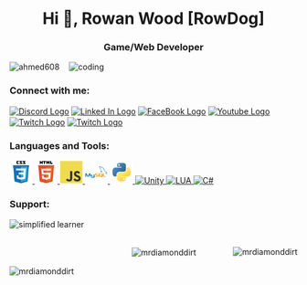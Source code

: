 <h1 align="center">Hi 👋, Rowan Wood [RowDog]</h1>
<h3 align="center">Game/Web Developer</h3>

<img align="right" alt="coding" width="400" src="https://user-images.githubusercontent.com/55389276/140866485-8fb1c876-9a8f-4d6a-98dc-08c4981eaf70.gif">

<p align="left"> <img src="https://komarev.com/ghpvc/?username=mrdiamonddirt&label=Profile%20views&color=0e75b6&style=flat" alt="ahmed608" /> </p>

<h3 align="left">Connect with me:</h3>
<p align="left">
<a href="https://discord.gg/xn2ehYkeBz" target="blank"><img align="center" src="https://raw.githubusercontent.com/rahuldkjain/github-profile-readme-generator/master/src/images/icons/Social/discord.svg" alt="Discord Logo" height="35" width="40" /></a>
<a href="https://www.linkedin.com/in/rowanwood/" target="blank"><img align="center" src="https://upload.wikimedia.org/wikipedia/commons/thumb/8/81/LinkedIn_icon.svg/108px-LinkedIn_icon.svg.png" alt="Linked In Logo" height="30" width="30" /></a>
<a href="https://www.facebook.com/woodrowan/" target="blank"><img align="center" src="https://raw.githubusercontent.com/rahuldkjain/github-profile-readme-generator/master/src/images/icons/Social/facebook.svg" alt="FaceBook Logo" height="30" width="40" /></a>
<a href="https://www.youtube.com/c/RowDogTV/featured" target="blank"><img align="center" src="https://raw.githubusercontent.com/rahuldkjain/github-profile-readme-generator/master/src/images/icons/Social/youtube.svg" alt="Youtube Logo" height="35" width="40" /></a>
<a href="https://www.twitch.tv/rowdogtv" target="blank"><img align="center" src="https://www.vectorlogo.zone/logos/twitch/twitch-icon.svg" alt="Twitch Logo" height="30" width="30" /></a>
<a href="https://www.tiktok.com/@gtavfivemservers" target="blank"><img align="center" src="https://vectorwiki.com/images/noDoe__tiktok-logo.svg" alt="Twitch Logo" height="30" width="30" /></a>
</p>

<h3 align="left">Languages and Tools:</h3>
<p align="left"> <a href="https://www.w3schools.com/css/" target="_blank" rel="noreferrer"> <img src="https://raw.githubusercontent.com/devicons/devicon/master/icons/css3/css3-original-wordmark.svg" alt="css3" width="40" height="40"/> </a> <a href="https://www.w3.org/html/" target="_blank" rel="noreferrer"> <img src="https://raw.githubusercontent.com/devicons/devicon/master/icons/html5/html5-original-wordmark.svg" alt="html5" width="40" height="40"/> </a>  <a href="https://developer.mozilla.org/en-US/docs/Web/JavaScript" target="_blank" rel="noreferrer"> <img src="https://raw.githubusercontent.com/devicons/devicon/master/icons/javascript/javascript-original.svg" alt="javascript" width="40" height="40"/> </a>  <a href="https://www.mysql.com/" target="_blank" rel="noreferrer"> <img src="https://raw.githubusercontent.com/devicons/devicon/master/icons/mysql/mysql-original-wordmark.svg" alt="mysql" width="40" height="40"/> </a>  <a href="https://www.python.org" target="_blank" rel="noreferrer"> <img src="https://raw.githubusercontent.com/devicons/devicon/master/icons/python/python-original.svg" alt="python" width="40" height="40"/> </a> 
<a href="https://unity.com/" target="_blank" rel="noreferrer"> <img src="https://cdn.jsdelivr.net/gh/devicons/devicon/icons/unity/unity-original.svg" alt="Unity" width="40" height="40"/> </a>  
<a href="https://www.lua.org/manual/5.4/" target="_blank" rel="noreferrer"> <img src="https://cdn.jsdelivr.net/gh/devicons/devicon/icons/lua/lua-original-wordmark.svg" alt="LUA" width="40" height="40"/> </a>
<a href="https://www.w3schools.com/cs/index.php" target="_blank" rel="noreferrer"> <img src="https://cdn.jsdelivr.net/gh/devicons/devicon/icons/csharp/csharp-original.svg" alt="C#" width="40" height="40"/> </a>

 </p>

<h3 align="left">Support:</h3>
<p><a href="https://ko-fi.com/rowdog/"> <img align="left" src="https://cdn.buymeacoffee.com/buttons/v2/default-yellow.png" height="50" width="210" alt="simplified learner" /></a></p><br><br>

<p><img align="right" src="https://github-readme-stats.vercel.app/api/top-langs/?username=mrdiamonddirt&&langs_count=8&theme=dark&hide_border=true" alt="mrdiamonddirt" /></p>
<p>&nbsp;<img align="center" src="https://github-readme-stats.vercel.app/api?username=mrdiamonddirt&show_icons=true&theme=dark&hide_border=true" alt="mrdiamonddirt" /></p>

<p><img align="center" src="https://github-readme-streak-stats.herokuapp.com?user=mrdiamonddirt&theme=dark&hide_border=true" background-color:powderblue; alt="mrdiamonddirt" /></p>
